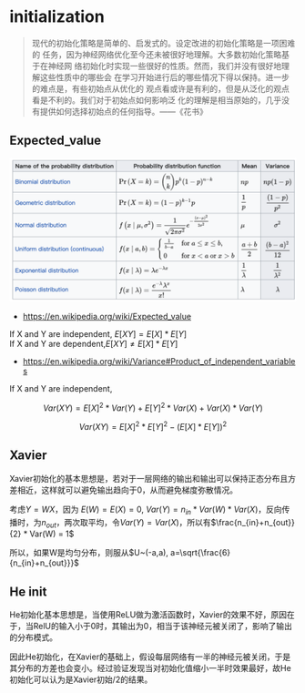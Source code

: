 # initialization

> 现代的初始化策略是简单的、启发式的。设定改进的初始化策略是一项困难的 任务，因为神经网络优化至今还未被很好地理解。大多数初始化策略基于在神经网 络初始化时实现一些很好的性质。然而，我们并没有很好地理解这些性质中的哪些会 在学习开始进行后的哪些情况下得以保持。进一步的难点是，有些初始点从优化的 观点看或许是有利的，但是从泛化的观点看是不利的。我们对于初始点如何影响泛 化的理解是相当原始的，几乎没有提供如何选择初始点的任何指导。——《花书》

## Expected_value

![](images/distribution.png)

* https://en.wikipedia.org/wiki/Expected_value

If X and Y are independent, $E[XY] = E[X]*E[Y]$ \
If X and Y are dependent,$E[XY] \neq E[X]*E[Y]$

* https://en.wikipedia.org/wiki/Variance#Product_of_independent_variables

If X and Y are independent, 

$$
Var(X Y)=E[X]^2 * Var(Y)+E[Y]^{2} * Var(X) + Var(X) * Var(Y)
$$

$$
Var(X Y)=E[X]^2 * E[Y]^2 - (E[X] * E[Y])^2
$$

## Xavier

Xavier初始化的基本思想是，若对于一层网络的输出和输出可以保持正态分布且方差相近，这样就可以避免输出趋向于0，从而避免梯度弥散情况。

考虑$Y=WX$，因为 $E(W)=E(X)=0$, $Var(Y) = n_{in} * Var(W) * Var(X)$，反向传播时，为$n_{out}$，两次取平均，令$Var(Y)=Var(X)$，所以有$\frac{n_{in}+n_{out}}{2} * Var(W) = 1$

所以，如果W是均匀分布，则服从$U~(-a,a), a=\sqrt{\frac{6}{n_{in}+n_{out}}}$

## He init

He初始化基本思想是，当使用ReLU做为激活函数时，Xavier的效果不好，原因在于，当RelU的输入小于0时，其输出为0，相当于该神经元被关闭了，影响了输出的分布模式。

因此He初始化，在Xavier的基础上，假设每层网络有一半的神经元被关闭，于是其分布的方差也会变小。经过验证发现当对初始化值缩小一半时效果最好，故He初始化可以认为是Xavier初始/2的结果。
